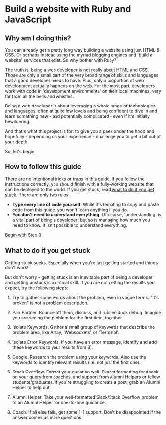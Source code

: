 # Build a website with Ruby and JavaScript

## Why am I doing this?
You can already get a pretty long way building a website using just HTML & CSS.  Or perhaps instead using the myriad blogging engines and 'build a website' services that exist.  So why bother with Ruby?

The truth is, being a web developer is not really about HTML and CSS.  Those are only a small part of the very broad range of skills and languages that a good developer needs to have.  Plus, only a proportion of web development actually happens on the web.  For the most part, developers work with code in 'development environments' on their local machines; very far from all the bells and whistles.

Being a web developer is about leveraging a whole range of technologies and languages, often at quite low levels and being confident to dive in and learn something new - and potentially complicated - even if it's initially bewildering.

And that's what this project is for: to give you a peek under the hood and hopefully - depending on your experience - challenge you to get a bit out of your depth.

So, let's begin.

## How to follow this guide
There are no intentional tricks or traps in this guide.  If you follow the instructions correctly, you should finish with a fully-working website that can be deployed to the world.  If you get stuck, read [what to do if you get stuck](#what-to-do-if-you-get-stuck).  There are only two rules:

* **Type every line of code yourself**.  While it's tempting to copy and paste code from this guide, you won't learn anything if you do.
* **You don't need to understand everything**.  Of course, 'understanding' is a vital part of being a developer; but so is managing how much you need to know.  It isn't possible to understand everything.

[Begin with Step 0](/steps/0.md)

## What to do if you get stuck
Getting stuck sucks.  Especially when you're just getting started and things don't work!

But don't worry - getting stuck is an inevitable part of being a developer and getting unstuck is a critical skill.  If you are not getting the results you expect, try the following steps:

1. Try to gather some words about the problem, even in vague terms. "It's broken" is not a problem description.

2. Pair Partner. Bounce off them, discuss, and rubber-duck debug. Imagine you are seeing the problem for the first time, together.

3. Isolate Keywords. Gather a small group of keywords that describe the problem area, like Array, ‘Websockets’, or ‘Terminal’.

4. Isolate Error Keywords. If you have an error message, identify and add these keywords to your results from 3).

5. Google. Research the problem using your keywords. Also use the keywords to identify relevant results (i.e. not just the first one).

6. Stack Overflow. Format your question well. Expect formatting feedback on your query from coaches, and support from Alumni Helpers or fellow students/graduates. If you're struggling to create a post, grab an Alumni Helper to help out.

7. Alumni Helper. Take your well-formatted Slack/Stack Overflow problem to an Alumni Helper for one-to-one guidance.

8. Coach. If all else fails, get some 1-1 support. Don't be disappointed if the answer comes as more questions.
